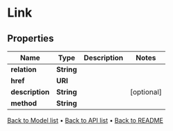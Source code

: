 

# Link


## Properties

| Name | Type | Description | Notes |
|------------ | ------------- | ------------- | -------------|
|**relation** | **String** |  |  |
|**href** | **URI** |  |  |
|**description** | **String** |  |  [optional] |
|**method** | **String** |  |  |



[Back to Model list](../README.md#documentation-for-models) &#8226; [Back to API list](../README.md#documentation-for-api-endpoints) &#8226; [Back to README](../README.md)


